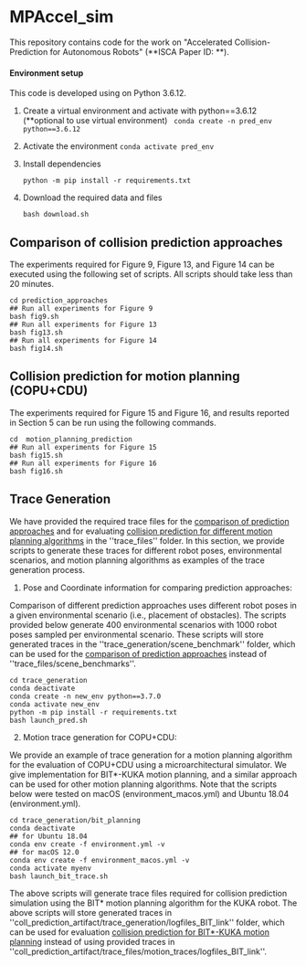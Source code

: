 # MPAccel_sim

This repository contains code for the work on "Accelerated Collision-Prediction for Autonomous Robots" (**ISCA Paper ID: **).


#### Environment setup
This code is developed using on Python 3.6.12. 

1. Create a virtual environment and activate with python==3.6.12 (**optional to use virtual environment) 
	``` conda create -n pred_env python==3.6.12```
	
2. Activate the environment
	```conda activate pred_env```
	
3. Install dependencies
	````
	python -m pip install -r requirements.txt
	````
4. Download the required data and files
    ```
    bash download.sh
    ```

 
## Comparison of collision prediction approaches

The experiments required for Figure 9, Figure 13, and Figure 14 can be executed using the following set of scripts. All scripts should take less than 20 minutes. 
```
cd prediction_approaches
## Run all experiments for Figure 9
bash fig9.sh
## Run all experiments for Figure 13
bash fig13.sh
## Run all experiments for Figure 14
bash fig14.sh
```

## Collision prediction for motion planning (COPU+CDU)

The experiments required for Figure 15 and Figure 16, and results reported in Section 5 can be run using the following commands. 

```
cd  motion_planning_prediction
## Run all experiments for Figure 15
bash fig15.sh 
## Run all experiments for Figure 16
bash fig16.sh 
```

## Trace Generation

We have provided the required trace files for the [comparison of prediction approaches](#markdown-header-comparison-of-collision-prediction-approaches) and for evaluating [collision prediction for different motion planning algorithms](#markdown-header-collision-prediction-for-motion-planning-(copu+cdu)) in the ''trace_files'' folder. In this section, we provide scripts to generate these traces for different robot poses, environmental scenarios, and motion planning algorithms as examples of the trace generation process. 

1. Pose and Coordinate information for comparing prediction approaches:

Comparison of different prediction approaches uses different robot poses in a given environmental scenario (i.e., placement of obstacles). The scripts provided below generate 400 environmental scenarios with 1000 robot poses sampled per environmental scenario. These scripts will store generated traces in  the ''trace_generation/scene_benchmark'' folder, which can be used for the [comparison of prediction approaches](#markdown-header-comparison-of-collision-prediction-approaches) instead of ''trace_files/scene_benchmarks''.  

```
cd trace_generation
conda deactivate
conda create -n new_env python==3.7.0
conda activate new_env
python -m pip install -r requirements.txt
bash launch_pred.sh
```
 
2. Motion trace generation for COPU+CDU:

We provide an example of trace generation for a motion planning algorithm for the evaluation of COPU+CDU using a microarchitectural simulator. We give implementation for BIT*-KUKA motion planning, and a similar approach can be used for other motion planning algorithms. Note that the scripts below were tested on macOS (environment_macos.yml) and Ubuntu 18.04 (environment.yml). 

```
cd trace_generation/bit_planning
conda deactivate
## for Ubuntu 18.04
conda env create -f environment.yml -v
## for macOS 12.0
conda env create -f environment_macos.yml -v
conda activate myenv
bash launch_bit_trace.sh
```

The above scripts will generate trace files required for collision prediction simulation using the BIT* motion planning algorithm for the KUKA robot. The above scripts will store generated traces in ''coll_prediction_artifact/trace_generation/logfiles_BIT_link'' folder, which can be used for evaluation [collision prediction for BIT*-KUKA motion planning](#markdown-header-collision-prediction-for-motion-planning-(copu+cdu)) instead of using provided traces in ''coll_prediction_artifact/trace_files/motion_traces/logfiles_BIT_link''. 
